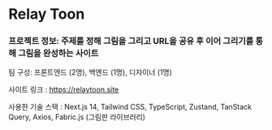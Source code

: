 # Relay Toon

### 프로젝트 정보: 주제를 정해 그림을 그리고 URL을 공유 후 이어 그리기를 통해 그림을 완성하는 사이트

팀 구성: 프론트엔드 (2명), 백엔드 (1명), 디자이너 (1명)

사이트 링크 : https://relaytoon.site

사용한 기술 스택 : Next.js 14, Tailwind CSS, TypeScript, Zustand, TanStack Query, Axios, Fabric.js (그림판 라이브러리)
